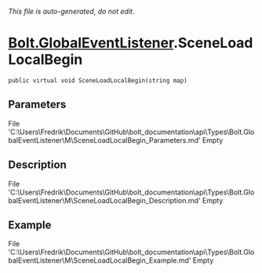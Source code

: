 *This file is auto-generated, do not edit.*

# [Bolt.GlobalEventListener](Types/Bolt.GlobalEventListener.md).SceneLoadLocalBegin
`public virtual void SceneLoadLocalBegin(string map)`
## Parameters
File 'C:\Users\Fredrik\Documents\GitHub\bolt_documentation\api\Types\Bolt.GlobalEventListener\M\SceneLoadLocalBegin_Parameters.md' Empty
## Description
File 'C:\Users\Fredrik\Documents\GitHub\bolt_documentation\api\Types\Bolt.GlobalEventListener\M\SceneLoadLocalBegin_Description.md' Empty
## Example
File 'C:\Users\Fredrik\Documents\GitHub\bolt_documentation\api\Types\Bolt.GlobalEventListener\M\SceneLoadLocalBegin_Example.md' Empty
